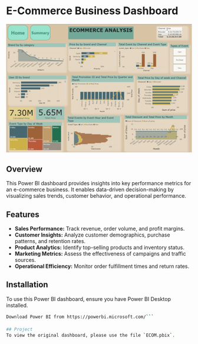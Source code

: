 # E-Commerce Business Dashboard

![Dashboard](Images/Dashboard.png)

## Overview

This Power BI dashboard provides insights into key performance metrics for an e-commerce business. It enables data-driven decision-making by visualizing sales trends, customer behavior, and operational performance.

## Features

- **Sales Performance:** Track revenue, order volume, and profit margins.
- **Customer Insights:** Analyze customer demographics, purchase patterns, and retention rates.
- **Product Analytics:** Identify top-selling products and inventory status.
- **Marketing Metrics:** Assess the effectiveness of campaigns and traffic sources.
- **Operational Efficiency:** Monitor order fulfillment times and return rates.

## Installation

To use this Power BI dashboard, ensure you have Power BI Desktop installed.

```bash
Download Power BI from https://powerbi.microsoft.com/```

## Project
To view the original dashboard, please use the file `ECOM.pbix`.

